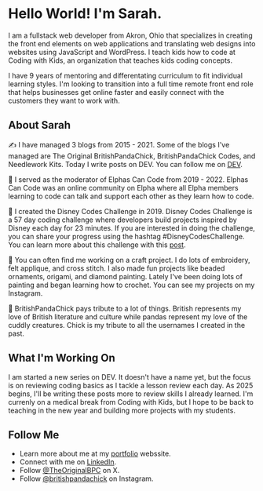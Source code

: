 # Hello World! I'm Sarah.
I am a fullstack web developer from Akron, Ohio that specializes in creating the front end elements on web applications and translating web designs into websites using JavaScript and WordPress. I teach kids how to code at Coding with Kids, an organization that teaches kids coding concepts. 

I have 9 years of mentoring and differentating curriculum to fit individual learning styles. I'm looking to transition into a full time remote front end role that helps businesses get online faster and easily connect with the customers they want to work with.

## About Sarah 
✍️ I have managed 3 blogs from 2015 - 2021. Some of the blogs I've managed are The Original BritishPandaChick, BritishPandaChick Codes, and Needlework Kits. Today I write posts on DEV. You can follow me on [DEV](https://dev.to/theoriginalbpc).

💚 I served as the moderator of Elphas Can Code from 2019 - 2022. Elphas Can Code was an online community on Elpha where all Elpha members learning to code can talk and support each other as they learn how to code.

🏰 I created the Disney Codes Challenge in 2019. Disney Codes Challenge is a 57 day coding challenge where developers build projects inspired by Disney each day for 23 minutes. If you are interested in doing the challenge, you can share your progress using the hashtag #DisneyCodesChallenge. You can learn more about this challenge with this [post](https://dev.to/theoriginalbpc/everything-you-need-to-know-about-disney-codes-challenge-3ojb).

🧵 You can often find me working on a craft project. I do lots of embroidery, felt applique, and cross stitch. I also made fun projects like beaded ornaments, origami, and diamond painting. Lately I've been doing lots of painting and began learning how to crochet. You can see my projects on my Instagram.

🐼 BritishPandaChick pays tribute to a lot of things. British represents my love of British literature and culture while pandas represent my love of the cuddly creatures. Chick is my tribute to all the usernames I created in the past.

## What I'm Working On
I am started a new series on DEV. It doesn't have a name yet, but the focus is on reviewing coding basics as I tackle a lesson review each day. As 2025 begins, I'll be writing these posts more to review skills I already learned. I'm currenly on a medical break from Coding with Kids, but I hope to be back to teaching in the new year and building more projects with my students.

## Follow Me
* Learn more about me at my [portfolio](https://britishpandachick.github.io) webssite.
* Connect with me on [LinkedIn](https://www.linkedin.com/in/sarahbartleybpc/).
* Follow [@TheOriginalBPC](https://twitter.com/TheOriginalBPC) on X.
* Follow [@britishpandachick](https://www.instagram.com/britishpandachick) on Instagram.